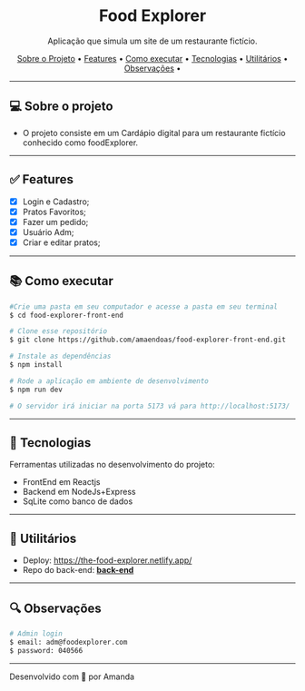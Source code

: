 <h1 align="center">Food Explorer</h1>

<p align="center">Aplicação que simula um site de um restaurante fictício. </p>

<p align="center">
  <a href="#computer-sobre-o-projeto">Sobre o Projeto</a> •
  <a href="#white_check_mark-features">Features</a> •
  <a href="#books-como-executar">Como executar</a> •
  <a href="#hammer-tecnologias">Tecnologias</a> •
  <a href="#hammer-utilitários">Utilitários</a> •
  <a href="#mag-observações">Observações</a> •
</p>

---

## :computer: Sobre o projeto

- O projeto consiste em um Cardápio digital para um restaurante fictício conhecido como foodExplorer.

---

## :white_check_mark: Features
- [x] Login e Cadastro;
- [x] Pratos Favoritos;
- [x] Fazer um pedido;
- [x] Usuário Adm;
- [x] Criar e editar pratos;

---

## :books: Como executar

```bash
#Crie uma pasta em seu computador e acesse a pasta em seu terminal
$ cd food-explorer-front-end

# Clone esse repositório
$ git clone https://github.com/amaendoas/food-explorer-front-end.git

# Instale as dependências
$ npm install

# Rode a aplicação em ambiente de desenvolvimento
$ npm run dev

# O servidor irá iniciar na porta 5173 vá para http://localhost:5173/
```
---

## :hammer: Tecnologias

Ferramentas utilizadas no desenvolvimento do projeto:

- FrontEnd em Reactjs
- Backend em NodeJs+Express
- SqLite como banco de dados

---

## :hammer: Utilitários

- Deploy: https://the-food-explorer.netlify.app/
- Repo do back-end: [**back-end**](https://github.com/amaendoas/food-explorer-backend)

---

## :mag: Observações

```bash
# Admin login
$ email: adm@foodexplorer.com
$ password: 040566
```

---

Desenvolvido com 💜 por Amanda

